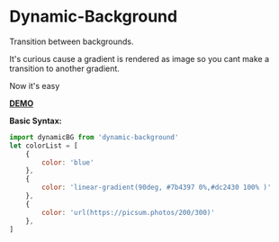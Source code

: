 # Dynamic-Background

Transition between backgrounds.

It's curious cause a gradient is rendered as image so you cant make a transition to another gradient.

Now it's easy

[**DEMO**](https://practical-spence-c7f154.netlify.com/)

**Basic Syntax:**
```javascript
import dynamicBG from 'dynamic-background'
let colorList = [
    {
        color: 'blue'
    },
    {
        color: 'linear-gradient(90deg, #7b4397 0%,#dc2430 100% )'
    },
    {
        color: 'url(https://picsum.photos/200/300)'
    },
]
```